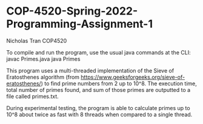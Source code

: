 # COP-4520-Spring-2022-Programming-Assignment-1
Nicholas Tran
COP4520

To compile and run the program, use the usual java commands at the CLI:
javac Primes.java
java Primes

This program uses a multi-threaded implementation of the Sieve of Eratosthenes algorithm (from https://www.geeksforgeeks.org/sieve-of-eratosthenes/) to find prime numbers from 2 up to 10^8. The execution time, total number of primes found, and sum of those primes are outputted to a file called primes.txt. 

During experimental testing, the program is able to calculate primes up to 10^8 about twice as fast with 8 threads when compared to a single thread.
